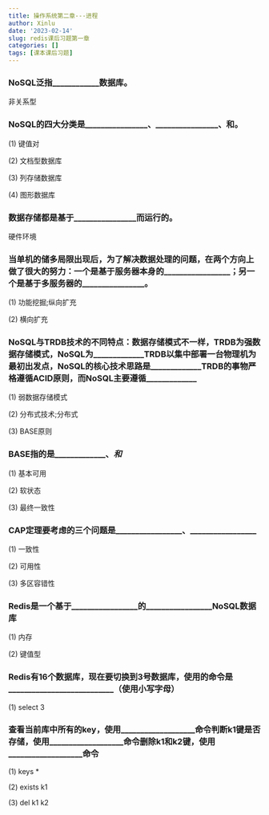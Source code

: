 ```yaml
---
title: 操作系统第二章---进程
author: Xinlu
date: '2023-02-14'
slug: redis课后习题第一章
categories: []
tags: [课本课后习题]
---
```




### NoSQL泛指____________数据库。 

非关系型



### NoSQL的四大分类是________________、________________、________________和________________。

(1) 键值对

(2) 文档型数据库

(3) 列存储数据库

(4) 图形数据库



### 数据存储都是基于________________而运行的。

硬件环境



### 当单机的储多局限出现后，为了解决数据处理的问题，在两个方向上做了很大的努力：一个是基于服务器本身的_________________；另一个是基于多服务器的________________。

(1) 功能挖掘;纵向扩充

(2) 横向扩充



### NoSQL与TRDB技术的不同特点：数据存储模式不一样，TRDB为强数据存储模式，NoSQL为_____________TRDB以集中部署一台物理机为最初出发点，NoSQL的核心技术思路是_____________TRDB的事物严格遵循ACID原则，而NoSQL主要遵循_____________

(1) 弱数据存储模式

(2) 分布式技术;分布式

(3) BASE原则



### BASE指的是_____________、_____________和_____________

(1) 基本可用

(2) 软状态

(3) 最终一致性



### CAP定理要考虑的三个问题是_________________、_________________

(1) 一致性

(2) 可用性

(3) 多区容错性



### Redis是一个基于_________________的_________________NoSQL数据库

(1) 内存

(2) 键值型



### Redis有16个数据库，现在要切换到3号数据库，使用的命令是___________________________（使用小写字母） 

(1) select 3



### 查看当前库中所有的key，使用___________________命令判断k1键是否存储，使用___________________命令删除k1和k2键，使用___________________命令

(1) keys *

(2) exists k1

(3) del k1 k2